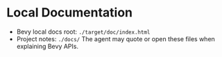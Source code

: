# Local Documentation

- Bevy local docs root: `./target/doc/index.html`
- Project notes: `./docs/`
  The agent may quote or open these files when explaining Bevy APIs.
